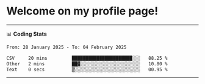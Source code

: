 # Welcome on my profile page!
<!-- print(("dralla"[::-1]+"s").capitalize()) -->

<!-- ---
👨🏻‍💻 **Busy With**
* Learning new Skills.
* Building small Projects.
* Being helpful. -->

---
📊 **Coding Stats**
<!--START_SECTION:waka-->

```txt
From: 28 January 2025 - To: 04 February 2025

CSV     20 mins         ██████████████████████░░░   88.25 %
Other   2 mins          ██▓░░░░░░░░░░░░░░░░░░░░░░   10.80 %
Text    0 secs          ▒░░░░░░░░░░░░░░░░░░░░░░░░   00.95 %
```

<!--END_SECTION:waka-->
---
